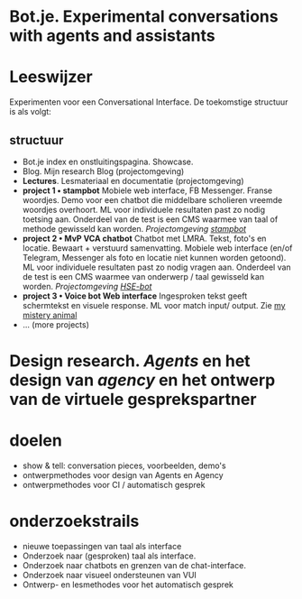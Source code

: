 # Bot.je. Experimental conversations with agents and assistants

# Leeswijzer
Experimenten voor een Conversational Interface. De toekomstige structuur is als volgt:

## structuur
- Bot.je index en onstluitingspagina. Showcase.
- Blog. Mijn research Blog (projectomgeving)
- **Lectures**. Lesmateriaal en documentatie (projectomgeving)
- **project 1 • stampbot** Mobiele web interface, FB Messenger. Franse woordjes. Demo voor een chatbot die middelbare scholieren vreemde woordjes overhoort. ML voor individuele resultaten past zo nodig toetsing aan. Onderdeel van de test is een CMS waarmee van taal of methode gewisseld kan worden. *Projectomgeving [stampbot](https://github.com/orlixfelson/stampbot)*
- **project 2 • MvP VCA chatbot** Chatbot met LMRA. Tekst, foto's en locatie. Bewaart + verstuurd samenvatting. Mobiele web interface (en/of Telegram, Messenger als foto en locatie niet kunnen worden getoond). ML voor individuele resultaten past zo nodig vragen aan. Onderdeel van de test is een CMS waarmee van onderwerp / taal gewisseld kan worden. *Projectomgeving [HSE-bot](https://github.com/orlixfelson/HSE-bot)*
- **project 3 • Voice bot Web interface** Ingesproken tekst geeft schermtekst en visuele response. ML voor match input/ output. Zie [my mistery animal](https://mysteryanimal.withgoogle.com)
- ... (more projects)


# Design research. _Agents_ en het design van _agency_ en het ontwerp van de virtuele gesprekspartner 

# doelen
- show & tell: conversation pieces, voorbeelden, demo's
- ontwerpmethodes voor design van Agents en Agency
- ontwerpmethodes voor CI / automatisch gesprek

# onderzoekstrails

- nieuwe toepassingen van taal als interface
- Onderzoek naar (gesproken) taal als interface. 
- Onderzoek naar chatbots en grenzen van de chat-interface.
- Onderzoek naar visueel ondersteunen van VUI
- Ontwerp- en lesmethodes voor het automatisch gesprek








